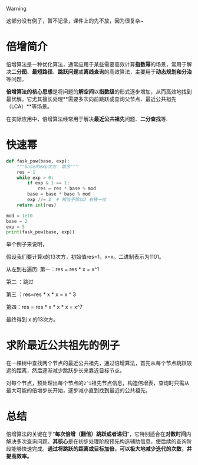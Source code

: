> [!warning]
>
> 这部分没有例子，暂不记录，课件上的先不放，因为很复杂~

# 倍增简介

倍增算法是一种优化算法，通常应用于某些需要高效计算**指数幂**的场景，常用于解决**二分图**、**最短路径**、**跳跃问题**或**离线查询**的高效算法，主要用于**动态规划和分治**等问题。

**倍增算法的核心思想**是将问题的**解空间**以**指数级**的形式逐步增加，从而高效地找到最优解。它尤其擅长处理**需要多次向前跳跃或查询父节点、最近公共祖先（LCA）**等场景。

在实际应用中，倍增算法经常用于解决**最近公共祖先**问题、**二分查找**等.

# 快速幂
```python
def fask_pow(base, exp):
    """base的exp次方  取余"""
    res = 1
    while exp > 0:
        if exp & 1 == 1:
            res = res * base % mod
        base = base * base % mod
        exp //= 2  # 相当于除以2 右移一位
    return int(res)

mod = 1e10
base = 2
exp = 5
print(fask_pow(base, exp))
```

举个例子来说明，

假设我们要计算x的13次方，初始值res=1，x=x。二进制表示为1101。

从左到右遍历:
第一：res = res * x = x^1

第二 ：跳过

第三 ：res=res * x * x = x ^ 3 

第四：res = res * x * x * x = x^7

最终得到 x 的13次方。

# 求阶最近公共祖先的例子

在一棵树中查找两个节点的最近公共祖先，通过倍增算法，首先从每个节点跳跃较远的距离，然后逐渐减少跳跃步长来靠近目标节点。

对每个节点，预处理出每个节点的` 2^i `祖先节点信息，构造倍增表，查询时只需从最大可能的倍增步长开始，逐步减小直到找到最近的公共祖先。

# 总结

倍增算法的关键在于“**每次倍增（翻倍）跳跃或者递归**”，它特别适合在**对数时间**内解决多次查询问题。**其核心**是在初步处理阶段预先构造辅助信息，使后续的查询阶段能够快速完成。**通过将跳跃的距离或目标加倍，可以极大地减少迭代的次数，并提高效率。**

